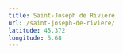 ```yaml
---
title: Saint-Joseph de Rivière
url: /saint-joseph-de-riviere/
latitude: 45.372
longitude: 5.68
---
```

